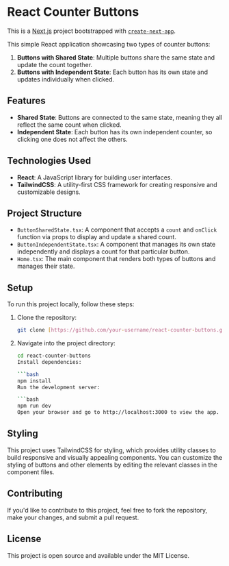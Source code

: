 
# React Counter Buttons

This is a [Next.js](https://nextjs.org) project bootstrapped with [`create-next-app`](https://nextjs.org/docs/app/api-reference/cli/create-next-app).

This simple React application showcasing two types of counter buttons:

1. **Buttons with Shared State**: Multiple buttons share the same state and update the count together.
2. **Buttons with Independent State**: Each button has its own state and updates individually when clicked.

## Features

- **Shared State**: Buttons are connected to the same state, meaning they all reflect the same count when clicked.
- **Independent State**: Each button has its own independent counter, so clicking one does not affect the others.

## Technologies Used

- **React**: A JavaScript library for building user interfaces.
- **TailwindCSS**: A utility-first CSS framework for creating responsive and customizable designs.

## Project Structure

- `ButtonSharedState.tsx`: A component that accepts a `count` and `onClick` function via props to display and update a shared count.
- `ButtonIndependentState.tsx`: A component that manages its own state independently and displays a count for that particular button.
- `Home.tsx`: The main component that renders both types of buttons and manages their state.

## Setup

To run this project locally, follow these steps:

1. Clone the repository:
   
   ```bash
   git clone [https://github.com/your-username/react-counter-buttons.git](https://github.com/rvega1204/react-counter-button)

2. Navigate into the project directory:

    ```bash
    cd react-counter-buttons
    Install dependencies:

    ```bash
    npm install
    Run the development server:

    ```bash
    npm run dev
    Open your browser and go to http://localhost:3000 to view the app.

## Styling
This project uses TailwindCSS for styling, which provides utility classes to build responsive and visually appealing components. You can customize the styling of buttons and other elements by editing the relevant classes in the component files.

## Contributing
If you'd like to contribute to this project, feel free to fork the repository, make your changes, and submit a pull request.

## License
This project is open source and available under the MIT License.
